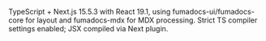 TypeScript + Next.js 15.5.3 with React 19.1, using fumadocs-ui/fumadocs-core for layout and fumadocs-mdx for MDX processing. Strict TS compiler settings enabled; JSX compiled via Next plugin.